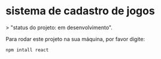 <h1>sistema de cadastro de jogos</h1>
 > "status do projeto: em desenvolvimento".
 
 Para rodar este projeto na sua máquina, por favor digite:
```
npm intall react
```
